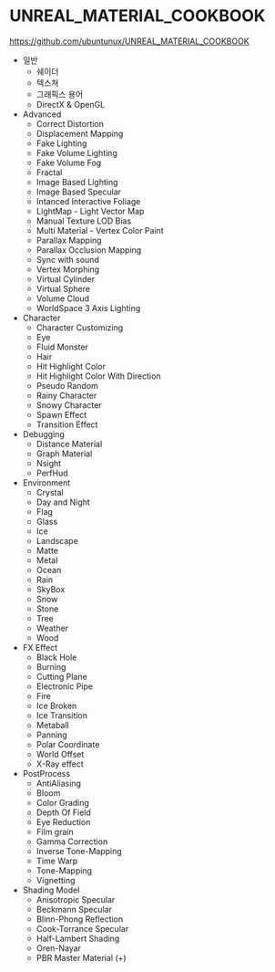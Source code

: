 # UNREAL_MATERIAL_COOKBOOK

https://github.com/ubuntunux/UNREAL_MATERIAL_COOKBOOK

- 일반
    - 쉐이더
    - 텍스쳐
    - 그래픽스 용어
    - DirectX & OpenGL
- Advanced
    - Correct Distortion
    - Displacement Mapping
    - Fake Lighting
    - Fake Volume Lighting
    - Fake Volume Fog
    - Fractal
    - Image Based Lighting
    - Image Based Specular
    - Intanced Interactive Foliage
    - LightMap - Light Vector Map
    - Manual Texture LOD Bias
    - Multi Material - Vertex Color Paint
    - Parallax Mapping
    - Parallax Occlusion Mapping
    - Sync with sound
    - Vertex Morphing
    - Virtual Cylinder
    - Virtual Sphere
    - Volume Cloud
    - WorldSpace 3 Axis Lighting
- Character
    - Character Customizing
    - Eye
    - Fluid Monster
    - Hair
    - Hit Highlight Color
    - Hit Highlight Color With Direction
    - Pseudo Random
    - Rainy Character
    - Snowy Character
    - Spawn Effect
    - Transition Effect
- Debugging
    - Distance Material
    - Graph Material
    - Nsight
    - PerfHud
- Environment
    - Crystal
    - Day and Night
    - Flag
    - Glass
    - Ice
    - Landscape
    - Matte
    - Metal
    - Ocean
    - Rain
    - SkyBox
    - Snow
    - Stone
    - Tree
    - Weather
    - Wood
- FX Effect
    - Black Hole
    - Burning
    - Cutting Plane
    - Electronic Pipe
    - Fire
    - Ice Broken
    - Ice Transition
    - Metaball
    - Panning
    - Polar Coordinate
    - World Offset
    - X-Ray effect
- PostProcess
    - AntiAliasing
    - Bloom
    - Color Grading
    - Depth Of Field
    - Eye Reduction
    - Film grain
    - Gamma Correction
    - Inverse Tone-Mapping
    - Time Warp
    - Tone-Mapping
    - Vignetting
- Shading Model
    - Anisotropic Specular
    - Beckmann Specular
    - Blinn-Phong Reflection
    - Cook-Torrance Specular
    - Half-Lambert Shading
    - Oren-Nayar
    - PBR Master Material (+)

